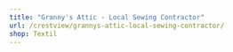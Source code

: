 ```yaml
---
title: "Granny's Attic - Local Sewing Contractor"
url: /crestview/grannys-attic-local-sewing-contractor/
shop: Textil
---
```

